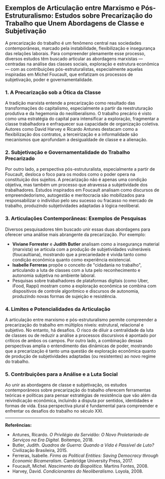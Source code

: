 
## Exemplos de Articulação entre Marxismo e Pós-Estruturalismo: Estudos sobre Precarização do Trabalho que Unem Abordagens de Classe e Subjetivação

A precarização do trabalho é um fenômeno central nas sociedades contemporâneas, marcado pela instabilidade, flexibilização e insegurança das relações laborais. Para compreender plenamente esse processo, diversos estudos têm buscado articular as abordagens marxistas — centradas na análise das classes sociais, exploração e estrutura econômica — com as contribuições pós-estruturalistas, especialmente aquelas inspiradas em Michel Foucault, que enfatizam os processos de subjetivação, poder e governamentalidade.

### 1. A Precarização sob a Ótica da Classe

A tradição marxista entende a precarização como resultado das transformações do capitalismo, especialmente a partir da reestruturação produtiva e da hegemonia do neoliberalismo. O trabalho precário é visto como uma estratégia do capital para intensificar a exploração, fragmentar a classe trabalhadora e enfraquecer sua capacidade de organização coletiva. Autores como David Harvey e Ricardo Antunes destacam como a flexibilização dos contratos, a terceirização e a informalidade são mecanismos que aprofundam a desigualdade de classe e a alienação.

### 2. Subjetivação e Governamentalidade do Trabalho Precarizado

Por outro lado, a perspectiva pós-estruturalista, especialmente a partir de Foucault, desloca o foco para os modos como o poder opera na constituição dos sujeitos. A precarização não é apenas uma condição objetiva, mas também um processo que atravessa a subjetividade dos trabalhadores. Estudos inspirados em Foucault analisam como discursos de empreendedorismo, autogestão e meritocracia são mobilizados para responsabilizar o indivíduo pelo seu sucesso ou fracasso no mercado de trabalho, produzindo subjetividades adaptadas à lógica neoliberal.

### 3. Articulações Contemporâneas: Exemplos de Pesquisas

Diversos pesquisadores têm buscado unir essas duas abordagens para oferecer uma análise mais abrangente da precarização. Por exemplo:

- **Viviane Forrester** e **Judith Butler** analisam como a insegurança material (marxista) se articula com a produção de subjetividades vulneráveis (foucaultiana), mostrando que a precariedade é vivida tanto como condição econômica quanto como experiência existencial.
- **Isabelle Ferreras** propõe o conceito de "cidadania no trabalho", articulando a luta de classes com a luta pelo reconhecimento e autonomia subjetiva no ambiente laboral.
- Pesquisas sobre trabalhadores de plataformas digitais (como Uber, iFood, Rappi) mostram como a exploração econômica se combina com dispositivos de controle algorítmico e discursos de autonomia, produzindo novas formas de sujeição e resistência.

### 4. Limites e Potencialidades da Articulação

A articulação entre marxismo e pós-estruturalismo permite compreender a precarização do trabalho em múltiplos níveis: estrutural, relacional e subjetivo. No entanto, há desafios. O risco de diluir a centralidade da luta de classes ou de reduzir a análise a processos discursivos é apontado por críticos de ambos os campos. Por outro lado, a combinação dessas perspectivas amplia o entendimento das dinâmicas de poder, mostrando que a precarização é tanto uma questão de exploração econômica quanto de produção de subjetividades adaptadas (ou resistentes) ao novo regime do trabalho.

### 5. Contribuições para a Análise e a Luta Social

Ao unir as abordagens de classe e subjetivação, os estudos contemporâneos sobre precarização do trabalho oferecem ferramentas teóricas e políticas para pensar estratégias de resistência que vão além da reivindicação econômica, incluindo a disputa por sentidos, identidades e formas de vida. Essa perspectiva plural é fundamental para compreender e enfrentar os desafios do trabalho no século XXI.

---

**Referências:**
- Antunes, Ricardo. *O Privilégio da Servidão: O Novo Proletariado de Serviços na Era Digital*. Boitempo, 2018.
- Butler, Judith. *Quadros de Guerra: Quando a Vida é Passível de Luto?* Civilização Brasileira, 2015.
- Ferreras, Isabelle. *Firms as Political Entities: Saving Democracy through Economic Bicameralism*. Cambridge University Press, 2017.
- Foucault, Michel. *Nascimento da Biopolítica*. Martins Fontes, 2008.
- Harvey, David. *Condicionantes do Neoliberalismo*. Loyola, 2008.
```
